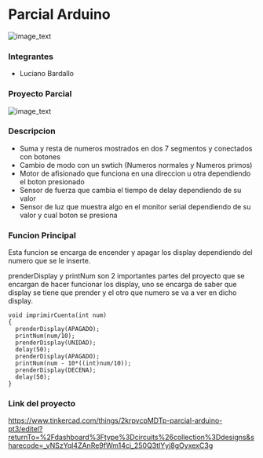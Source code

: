 <h1> Parcial Arduino </h1>

![image_text](https://github.com/LucianoBardallo/Parcial-Arguino/blob/main/img/ArduinoTinkercad.jpg?raw=true)

<h3> Integrantes </h3>

- Luciano Bardallo

<h3> Proyecto Parcial </h3>

![image_text](https://github.com/LucianoBardallo/Parcial-Arguino/blob/main/img/Parcial%20Arduino%20PT3.png?raw=true)

<h3> Descripcion </h3>

- Suma y resta de numeros mostrados en dos 7 segmentos y conectados con botones
- Cambio de modo con un swtich (Numeros normales y Numeros primos)
- Motor de afisionado que funciona en una direccion u otra dependiendo el boton presionado
- Sensor de fuerza que cambia el tiempo de delay dependiendo de su valor
- Sensor de luz que muestra algo en el monitor serial dependiendo de su valor y cual boton se presiona
 

<h3> Funcion Principal </h3>

Esta funcion se encarga de encender y apagar los display dependiendo del numero que se le inserte.

prenderDisplay y printNum son 2 importantes partes del proyecto que se encargan de hacer funcionar los display, uno se encarga de saber que display se tiene que prender y el otro que numero se va a ver en dicho display.

````
void imprimirCuenta(int num)
{
  prenderDisplay(APAGADO);
  printNum(num/10);
  prenderDisplay(UNIDAD);
  delay(50);
  prenderDisplay(APAGADO);
  printNum(num - 10*((int)num/10));
  prenderDisplay(DECENA);
  delay(50);
}

````

<h3> Link del proyecto </h3>

https://www.tinkercad.com/things/2krpvcpMDTp-parcial-arduino-pt3/editel?returnTo=%2Fdashboard%3Ftype%3Dcircuits%26collection%3Ddesigns&sharecode=_vNSzYql4ZAnRe9fWm14ci_250Q3tIYyi8gOyxexC3g
